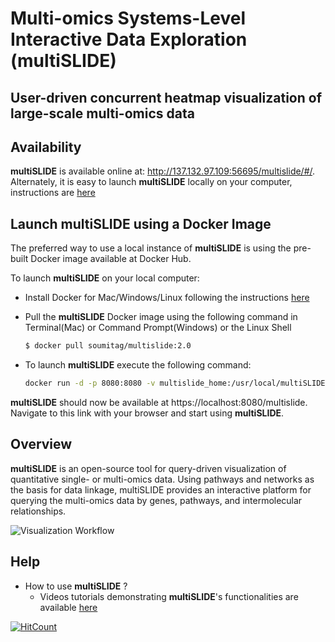 # Multi-omics Systems-Level Interactive Data Exploration (multiSLIDE)  
## User-driven concurrent heatmap visualization of large-scale multi-omics data  

## Availability

**multiSLIDE** is available online at: http://137.132.97.109:56695/multislide/#/. Alternately, it is easy to launch **multiSLIDE** locally on your computer, instructions are [here](Run_locally.md)  

## Launch multiSLIDE using a Docker Image  

The preferred way to use a local instance of **multiSLIDE** is using the pre-built Docker image available at Docker Hub.

To launch **multiSLIDE** on your local computer:

*	Install Docker for Mac/Windows/Linux following the instructions [here](https://docs.docker.com/get-docker/)
*	Pull the **multiSLIDE** Docker image using the following command in Terminal(Mac) or Command Prompt(Windows) or the Linux Shell

	```bash
	$ docker pull soumitag/multislide:2.0
	```
*	To launch **multiSLIDE** execute the following command:

	```bash
	docker run -d -p 8080:8080 -v multislide_home:/usr/local/multiSLIDE soumitag/multislide:2.0
	```

**multiSLIDE** should now be available at https://localhost:8080/multislide. Navigate to this link with your browser and start using **multiSLIDE**.

## Overview

**multiSLIDE** is an open-source tool for query-driven visualization of quantitative single- or multi-omics data. Using pathways and networks as the basis for data linkage, multiSLIDE provides an interactive platform for querying the multi-omics data by genes, pathways, and intermolecular relationships.  



![Visualization Workflow](multiSLIDE_Visualization_Workflow.png)



## Help

* How to use **multiSLIDE** ?
	* Videos tutorials demonstrating **multiSLIDE**'s functionalities are available [here](https://www.youtube.com/watch?v=AurU37gGxUI&list=PLh0_FmePh5yGFUpJZ9oYycdz8mgpxRdu1&index=1) 


[![HitCount](http://hits.dwyl.io/soumitag/multiSLIDE.svg)](http://hits.dwyl.io/soumitag/multiSLIDE)

